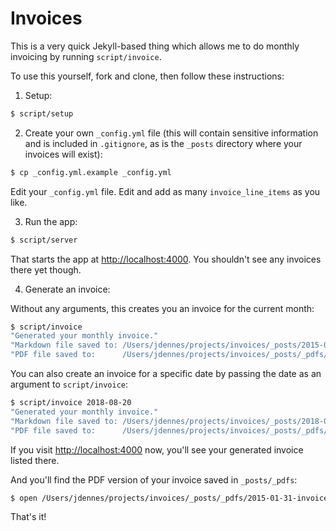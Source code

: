 # Invoices

This is a very quick Jekyll-based thing which allows me to do monthly invoicing by running `script/invoice`.

To use this yourself, fork and clone, then follow these instructions:

1. Setup:

  ```sh
  $ script/setup
  ```

2. Create your own `_config.yml` file (this will contain sensitive information and is included in `.gitignore`, as is the `_posts` directory where your invoices will exist):

  ```sh
  $ cp _config.yml.example _config.yml
  ```

  Edit your `_config.yml` file. Edit and add as many `invoice_line_items` as you like.

3. Run the app:

  ```sh
  $ script/server
  ```

  That starts the app at [http://localhost:4000](http://localhost:4000). You shouldn't see any invoices there yet though.

4. Generate an invoice:

  Without any arguments, this creates you an invoice for the current month:

  ```sh
  $ script/invoice
  "Generated your monthly invoice."
  "Markdown file saved to: /Users/jdennes/projects/invoices/_posts/2015-01-31-invoice.markdown"
  "PDF file saved to:      /Users/jdennes/projects/invoices/_posts/_pdfs/2015-01-31-invoice.pdf"
  ```

  You can also create an invoice for a specific date by passing the date as an argument to `script/invoice`:

  ```sh
  $ script/invoice 2018-08-20
  "Generated your monthly invoice."
  "Markdown file saved to: /Users/jdennes/projects/invoices/_posts/2018-08-20-invoice.markdown"
  "PDF file saved to:      /Users/jdennes/projects/invoices/_posts/_pdfs/2018-08-20-invoice.pdf"
  ```

  If you visit [http://localhost:4000](http://localhost:4000) now, you'll see your generated invoice listed there.

  And you'll find the PDF version of your invoice saved in `_posts/_pdfs`:

  ```sh
  $ open /Users/jdennes/projects/invoices/_posts/_pdfs/2015-01-31-invoice.pdf
  ```

That's it!
